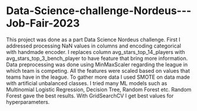 # Data-Science-challenge-Nordeus---Job-Fair-2023
This project was done as a part Data Science Nordeus challenge. First I addressed processing NaN values in columns and encoding categorical with handmade encoder. 
I replaces column avg_stars_top_14_players with avg_stars_top_3_bench_player to have feature that bring more information. 
Data preprocessing was done using MinMaxScaler regarding the league in which team is competing. All the features were scaled based on values that teams have in the league.
To gather more data I used SMOTE on data made with artificial unbalanced classes. I tried many ML models such as Multinomial Logistic Regression, Decision Tree, Random Forest etc.
Random Forest gave the best results. With GridSearchCV I get best values for hyperparameters. 
